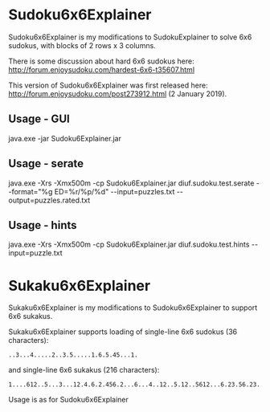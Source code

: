 # Sudoku6x6Explainer

Sudoku6x6Explainer is my modifications to SudokuExplainer to solve 6x6 sudokus, with blocks of 2 rows x 3 columns.

There is some discussion about hard 6x6 sudokus here: http://forum.enjoysudoku.com/hardest-6x6-t35607.html

This version of Sudoku6x6Explainer was first released here: http://forum.enjoysudoku.com/post273912.html (2 January 2019).

## Usage - GUI

  java.exe -jar Sudoku6Explainer.jar

## Usage - serate

 java.exe -Xrs -Xmx500m -cp Sudoku6Explainer.jar diuf.sudoku.test.serate --format="%g ED=%r/%p/%d" --input=puzzles.txt --output=puzzles.rated.txt

## Usage - hints

  java.exe -Xrs -Xmx500m -cp Sudoku6Explainer.jar diuf.sudoku.test.hints --input=puzzle.txt

# Sukaku6x6Explainer

Sukaku6x6Explainer is my modifications to Sudoku6x6Explainer to support 6x6 sukakus.

Sukaku6x6Explainer supports loading of single-line 6x6 sudokus (36 characters):
```
..3...4.....2..3.5.....1.6.5.45...1.
```

and single-line 6x6 sukakus (216 characters):
```
1....612..5...3...12.4.6.2.456.2...6...4..12..5.12..5612...6.23.56.23..6.2....1..4..1..4.6..3......4.6....5...3..6..345....456.2.4.6.2.4.61.....1.3........612........5..23......4......5..234...2.4...2...61......23..6
```

Usage is as for Sudoku6x6Explainer

